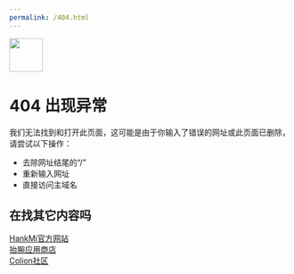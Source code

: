 ```yaml
---
permalink: /404.html
---
```


[<img src="https://www.hankmi.com/favicon.ico" width="60" height="60" align="middle" />](https://www.hankmi.com)

# 404 出现异常
我们无法找到和打开此页面，这可能是由于你输入了错误的网址或此页面已删除，请尝试以下操作：
* 去除网址结尾的“/”
* 重新输入网址
* 直接访问主域名

## 在找其它内容吗
[HankMi官方网站](https://www.hankmi.com)  
[抬腕应用商店](https://www.hankmi.com/download)  
[Colion社区](https://www.hankmi.com/community)
